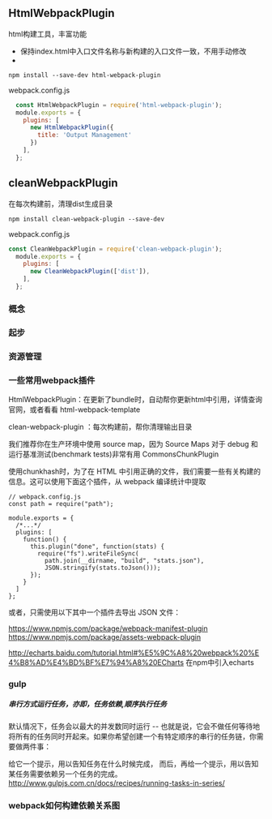 ## HtmlWebpackPlugin
html构建工具，丰富功能
- 保持index.html中入口文件名称与新构建的入口文件一致，不用手动修改
- 
```
npm install --save-dev html-webpack-plugin
```
webpack.config.js
```js
  const HtmlWebpackPlugin = require('html-webpack-plugin');
  module.exports = {
    plugins: [
      new HtmlWebpackPlugin({
        title: 'Output Management'
      })
    ],
  };
```

## cleanWebpackPlugin
在每次构建前，清理dist生成目录
```
npm install clean-webpack-plugin --save-dev
```
webpack.config.js
```js
const CleanWebpackPlugin = require('clean-webpack-plugin');
  module.exports = {
    plugins: [
      new CleanWebpackPlugin(['dist']),
    ],
  };
```



### 概念
### 起步
### 资源管理

### 一些常用webpack插件
HtmlWebpackPlugin：在更新了bundle时，自动帮你更新html中引用，详情查询官网，或者看看  html-webpack-template
 
clean-webpack-plugin ：每次构建前，帮你清理输出目录

我们推荐你在生产环境中使用 source map，因为 Source Maps 对于 debug 和运行基准测试(benchmark tests)非常有用
CommonsChunkPlugin

使用chunkhash时，为了在 HTML 中引用正确的文件，我们需要一些有关构建的信息。这可以使用下面这个插件，从 webpack 编译统计中提取
```
// webpack.config.js
const path = require("path");

module.exports = {
  /*...*/
  plugins: [
    function() {
      this.plugin("done", function(stats) {
        require("fs").writeFileSync(
          path.join(__dirname, "build", "stats.json"),
          JSON.stringify(stats.toJson()));
      });
    }
  ]
};
```
或者，只需使用以下其中一个插件去导出 JSON 文件：

https://www.npmjs.com/package/webpack-manifest-plugin
https://www.npmjs.com/package/assets-webpack-plugin

http://echarts.baidu.com/tutorial.html#%E5%9C%A8%20webpack%20%E4%B8%AD%E4%BD%BF%E7%94%A8%20ECharts
在npm中引入echarts


### gulp
##### 串行方式运行任务，亦即，任务依赖,顺序执行任务
默认情况下，任务会以最大的并发数同时运行 -- 也就是说，它会不做任何等待地将所有的任务同时开起来。如果你希望创建一个有特定顺序的串行的任务链，你需要做两件事：

给它一个提示，用以告知任务在什么时候完成，
而后，再给一个提示，用以告知某任务需要依赖另一个任务的完成。
http://www.gulpjs.com.cn/docs/recipes/running-tasks-in-series/

### webpack如何构建依赖关系图